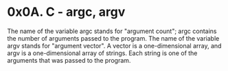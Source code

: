 # 0x0A. C - argc, argv
The name of the variable argc stands for "argument count"; argc contains the number of arguments passed to the program. The name of the variable argv stands for "argument vector". A vector is a one-dimensional array, and argv is a one-dimensional array of strings. Each string is one of the arguments that was passed to the program.

